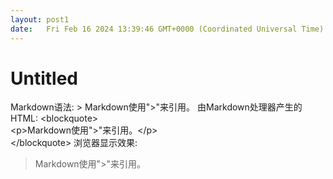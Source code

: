 ```yaml
---
layout: post1
date:   Fri Feb 16 2024 13:39:46 GMT+0000 (Coordinated Universal Time)
---
```

# Untitled

Markdown语法: > Markdown使用">"来引用。
由Markdown处理器产生的HTML: <blockquote\><br /><p\>Markdown使用">"来引用。</p\><br /></blockquote\>
浏览器显示效果: <blockquote><p>Markdown使用">"来引用。</p></blockquote>